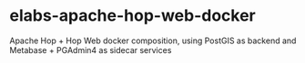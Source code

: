# elabs-apache-hop-web-docker
Apache Hop + Hop Web docker composition, using PostGIS as backend and Metabase + PGAdmin4 as sidecar services 
